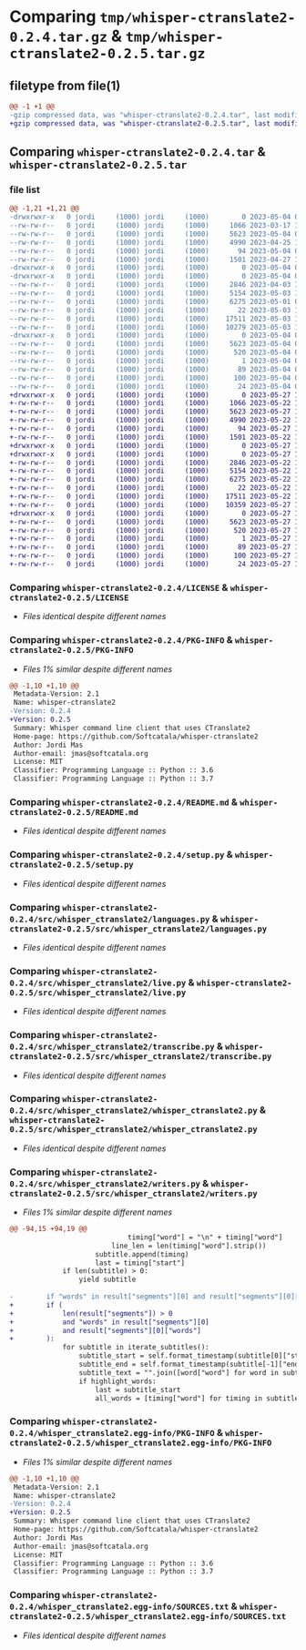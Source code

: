 # Comparing `tmp/whisper-ctranslate2-0.2.4.tar.gz` & `tmp/whisper-ctranslate2-0.2.5.tar.gz`

## filetype from file(1)

```diff
@@ -1 +1 @@
-gzip compressed data, was "whisper-ctranslate2-0.2.4.tar", last modified: Thu May  4 05:18:32 2023, max compression
+gzip compressed data, was "whisper-ctranslate2-0.2.5.tar", last modified: Sat May 27 11:31:40 2023, max compression
```

## Comparing `whisper-ctranslate2-0.2.4.tar` & `whisper-ctranslate2-0.2.5.tar`

### file list

```diff
@@ -1,21 +1,21 @@
-drwxrwxr-x   0 jordi     (1000) jordi     (1000)        0 2023-05-04 05:18:32.939876 whisper-ctranslate2-0.2.4/
--rw-rw-r--   0 jordi     (1000) jordi     (1000)     1066 2023-03-17 10:20:50.000000 whisper-ctranslate2-0.2.4/LICENSE
--rw-rw-r--   0 jordi     (1000) jordi     (1000)     5623 2023-05-04 05:18:32.939876 whisper-ctranslate2-0.2.4/PKG-INFO
--rw-rw-r--   0 jordi     (1000) jordi     (1000)     4990 2023-04-25 18:49:27.000000 whisper-ctranslate2-0.2.4/README.md
--rw-rw-r--   0 jordi     (1000) jordi     (1000)       94 2023-05-04 05:18:32.939876 whisper-ctranslate2-0.2.4/setup.cfg
--rw-rw-r--   0 jordi     (1000) jordi     (1000)     1501 2023-04-27 15:43:27.000000 whisper-ctranslate2-0.2.4/setup.py
-drwxrwxr-x   0 jordi     (1000) jordi     (1000)        0 2023-05-04 05:18:32.935876 whisper-ctranslate2-0.2.4/src/
-drwxrwxr-x   0 jordi     (1000) jordi     (1000)        0 2023-05-04 05:18:32.939876 whisper-ctranslate2-0.2.4/src/whisper_ctranslate2/
--rw-rw-r--   0 jordi     (1000) jordi     (1000)     2846 2023-04-03 16:36:09.000000 whisper-ctranslate2-0.2.4/src/whisper_ctranslate2/languages.py
--rw-rw-r--   0 jordi     (1000) jordi     (1000)     5154 2023-05-03 14:33:47.000000 whisper-ctranslate2-0.2.4/src/whisper_ctranslate2/live.py
--rw-rw-r--   0 jordi     (1000) jordi     (1000)     6275 2023-05-01 06:35:27.000000 whisper-ctranslate2-0.2.4/src/whisper_ctranslate2/transcribe.py
--rw-rw-r--   0 jordi     (1000) jordi     (1000)       22 2023-05-03 14:00:51.000000 whisper-ctranslate2-0.2.4/src/whisper_ctranslate2/version.py
--rw-rw-r--   0 jordi     (1000) jordi     (1000)    17511 2023-05-03 17:29:49.000000 whisper-ctranslate2-0.2.4/src/whisper_ctranslate2/whisper_ctranslate2.py
--rw-rw-r--   0 jordi     (1000) jordi     (1000)    10279 2023-05-03 17:29:49.000000 whisper-ctranslate2-0.2.4/src/whisper_ctranslate2/writers.py
-drwxrwxr-x   0 jordi     (1000) jordi     (1000)        0 2023-05-04 05:18:32.939876 whisper-ctranslate2-0.2.4/whisper_ctranslate2.egg-info/
--rw-rw-r--   0 jordi     (1000) jordi     (1000)     5623 2023-05-04 05:18:32.000000 whisper-ctranslate2-0.2.4/whisper_ctranslate2.egg-info/PKG-INFO
--rw-rw-r--   0 jordi     (1000) jordi     (1000)      520 2023-05-04 05:18:32.000000 whisper-ctranslate2-0.2.4/whisper_ctranslate2.egg-info/SOURCES.txt
--rw-rw-r--   0 jordi     (1000) jordi     (1000)        1 2023-05-04 05:18:32.000000 whisper-ctranslate2-0.2.4/whisper_ctranslate2.egg-info/dependency_links.txt
--rw-rw-r--   0 jordi     (1000) jordi     (1000)       89 2023-05-04 05:18:32.000000 whisper-ctranslate2-0.2.4/whisper_ctranslate2.egg-info/entry_points.txt
--rw-rw-r--   0 jordi     (1000) jordi     (1000)      100 2023-05-04 05:18:32.000000 whisper-ctranslate2-0.2.4/whisper_ctranslate2.egg-info/requires.txt
--rw-rw-r--   0 jordi     (1000) jordi     (1000)       24 2023-05-04 05:18:32.000000 whisper-ctranslate2-0.2.4/whisper_ctranslate2.egg-info/top_level.txt
+drwxrwxr-x   0 jordi     (1000) jordi     (1000)        0 2023-05-27 11:31:40.077345 whisper-ctranslate2-0.2.5/
+-rw-rw-r--   0 jordi     (1000) jordi     (1000)     1066 2023-05-22 19:00:07.000000 whisper-ctranslate2-0.2.5/LICENSE
+-rw-rw-r--   0 jordi     (1000) jordi     (1000)     5623 2023-05-27 11:31:40.077345 whisper-ctranslate2-0.2.5/PKG-INFO
+-rw-rw-r--   0 jordi     (1000) jordi     (1000)     4990 2023-05-22 19:00:07.000000 whisper-ctranslate2-0.2.5/README.md
+-rw-rw-r--   0 jordi     (1000) jordi     (1000)       94 2023-05-27 11:31:40.077345 whisper-ctranslate2-0.2.5/setup.cfg
+-rw-rw-r--   0 jordi     (1000) jordi     (1000)     1501 2023-05-22 19:00:07.000000 whisper-ctranslate2-0.2.5/setup.py
+drwxrwxr-x   0 jordi     (1000) jordi     (1000)        0 2023-05-27 11:31:40.073345 whisper-ctranslate2-0.2.5/src/
+drwxrwxr-x   0 jordi     (1000) jordi     (1000)        0 2023-05-27 11:31:40.073345 whisper-ctranslate2-0.2.5/src/whisper_ctranslate2/
+-rw-rw-r--   0 jordi     (1000) jordi     (1000)     2846 2023-05-22 19:00:07.000000 whisper-ctranslate2-0.2.5/src/whisper_ctranslate2/languages.py
+-rw-rw-r--   0 jordi     (1000) jordi     (1000)     5154 2023-05-22 19:00:07.000000 whisper-ctranslate2-0.2.5/src/whisper_ctranslate2/live.py
+-rw-rw-r--   0 jordi     (1000) jordi     (1000)     6275 2023-05-22 19:00:07.000000 whisper-ctranslate2-0.2.5/src/whisper_ctranslate2/transcribe.py
+-rw-rw-r--   0 jordi     (1000) jordi     (1000)       22 2023-05-22 19:00:07.000000 whisper-ctranslate2-0.2.5/src/whisper_ctranslate2/version.py
+-rw-rw-r--   0 jordi     (1000) jordi     (1000)    17511 2023-05-22 19:00:07.000000 whisper-ctranslate2-0.2.5/src/whisper_ctranslate2/whisper_ctranslate2.py
+-rw-rw-r--   0 jordi     (1000) jordi     (1000)    10359 2023-05-27 10:54:49.000000 whisper-ctranslate2-0.2.5/src/whisper_ctranslate2/writers.py
+drwxrwxr-x   0 jordi     (1000) jordi     (1000)        0 2023-05-27 11:31:40.077345 whisper-ctranslate2-0.2.5/whisper_ctranslate2.egg-info/
+-rw-rw-r--   0 jordi     (1000) jordi     (1000)     5623 2023-05-27 11:31:39.000000 whisper-ctranslate2-0.2.5/whisper_ctranslate2.egg-info/PKG-INFO
+-rw-rw-r--   0 jordi     (1000) jordi     (1000)      520 2023-05-27 11:31:40.000000 whisper-ctranslate2-0.2.5/whisper_ctranslate2.egg-info/SOURCES.txt
+-rw-rw-r--   0 jordi     (1000) jordi     (1000)        1 2023-05-27 11:31:39.000000 whisper-ctranslate2-0.2.5/whisper_ctranslate2.egg-info/dependency_links.txt
+-rw-rw-r--   0 jordi     (1000) jordi     (1000)       89 2023-05-27 11:31:39.000000 whisper-ctranslate2-0.2.5/whisper_ctranslate2.egg-info/entry_points.txt
+-rw-rw-r--   0 jordi     (1000) jordi     (1000)      100 2023-05-27 11:31:39.000000 whisper-ctranslate2-0.2.5/whisper_ctranslate2.egg-info/requires.txt
+-rw-rw-r--   0 jordi     (1000) jordi     (1000)       24 2023-05-27 11:31:39.000000 whisper-ctranslate2-0.2.5/whisper_ctranslate2.egg-info/top_level.txt
```

### Comparing `whisper-ctranslate2-0.2.4/LICENSE` & `whisper-ctranslate2-0.2.5/LICENSE`

 * *Files identical despite different names*

### Comparing `whisper-ctranslate2-0.2.4/PKG-INFO` & `whisper-ctranslate2-0.2.5/PKG-INFO`

 * *Files 1% similar despite different names*

```diff
@@ -1,10 +1,10 @@
 Metadata-Version: 2.1
 Name: whisper-ctranslate2
-Version: 0.2.4
+Version: 0.2.5
 Summary: Whisper command line client that uses CTranslate2
 Home-page: https://github.com/Softcatala/whisper-ctranslate2
 Author: Jordi Mas
 Author-email: jmas@softcatala.org
 License: MIT
 Classifier: Programming Language :: Python :: 3.6
 Classifier: Programming Language :: Python :: 3.7
```

### Comparing `whisper-ctranslate2-0.2.4/README.md` & `whisper-ctranslate2-0.2.5/README.md`

 * *Files identical despite different names*

### Comparing `whisper-ctranslate2-0.2.4/setup.py` & `whisper-ctranslate2-0.2.5/setup.py`

 * *Files identical despite different names*

### Comparing `whisper-ctranslate2-0.2.4/src/whisper_ctranslate2/languages.py` & `whisper-ctranslate2-0.2.5/src/whisper_ctranslate2/languages.py`

 * *Files identical despite different names*

### Comparing `whisper-ctranslate2-0.2.4/src/whisper_ctranslate2/live.py` & `whisper-ctranslate2-0.2.5/src/whisper_ctranslate2/live.py`

 * *Files identical despite different names*

### Comparing `whisper-ctranslate2-0.2.4/src/whisper_ctranslate2/transcribe.py` & `whisper-ctranslate2-0.2.5/src/whisper_ctranslate2/transcribe.py`

 * *Files identical despite different names*

### Comparing `whisper-ctranslate2-0.2.4/src/whisper_ctranslate2/whisper_ctranslate2.py` & `whisper-ctranslate2-0.2.5/src/whisper_ctranslate2/whisper_ctranslate2.py`

 * *Files identical despite different names*

### Comparing `whisper-ctranslate2-0.2.4/src/whisper_ctranslate2/writers.py` & `whisper-ctranslate2-0.2.5/src/whisper_ctranslate2/writers.py`

 * *Files 1% similar despite different names*

```diff
@@ -94,15 +94,19 @@
                             timing["word"] = "\n" + timing["word"]
                         line_len = len(timing["word"].strip())
                     subtitle.append(timing)
                     last = timing["start"]
             if len(subtitle) > 0:
                 yield subtitle
 
-        if "words" in result["segments"][0] and result["segments"][0]["words"]:
+        if (
+            len(result["segments"]) > 0
+            and "words" in result["segments"][0]
+            and result["segments"][0]["words"]
+        ):
             for subtitle in iterate_subtitles():
                 subtitle_start = self.format_timestamp(subtitle[0]["start"])
                 subtitle_end = self.format_timestamp(subtitle[-1]["end"])
                 subtitle_text = "".join([word["word"] for word in subtitle])
                 if highlight_words:
                     last = subtitle_start
                     all_words = [timing["word"] for timing in subtitle]
```

### Comparing `whisper-ctranslate2-0.2.4/whisper_ctranslate2.egg-info/PKG-INFO` & `whisper-ctranslate2-0.2.5/whisper_ctranslate2.egg-info/PKG-INFO`

 * *Files 1% similar despite different names*

```diff
@@ -1,10 +1,10 @@
 Metadata-Version: 2.1
 Name: whisper-ctranslate2
-Version: 0.2.4
+Version: 0.2.5
 Summary: Whisper command line client that uses CTranslate2
 Home-page: https://github.com/Softcatala/whisper-ctranslate2
 Author: Jordi Mas
 Author-email: jmas@softcatala.org
 License: MIT
 Classifier: Programming Language :: Python :: 3.6
 Classifier: Programming Language :: Python :: 3.7
```

### Comparing `whisper-ctranslate2-0.2.4/whisper_ctranslate2.egg-info/SOURCES.txt` & `whisper-ctranslate2-0.2.5/whisper_ctranslate2.egg-info/SOURCES.txt`

 * *Files identical despite different names*

